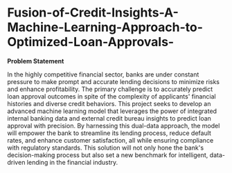 # Fusion-of-Credit-Insights-A-Machine-Learning-Approach-to-Optimized-Loan-Approvals-

**Problem Statement**

In the highly competitive financial sector, banks are under constant pressure to 
make prompt and accurate lending decisions to minimize risks and enhance profitability. 
The primary challenge is to accurately predict loan approval outcomes in spite of the 
complexity of applicants' financial histories and diverse credit behaviors. This project seeks 
to develop an advanced machine learning model that leverages the power of integrated 
internal banking data and external credit bureau insights to predict loan approval with 
precision. By harnessing this dual-data approach, the model will empower the bank to 
streamline its lending process, reduce default rates, and enhance customer satisfaction, all 
while ensuring compliance with regulatory standards. This solution will not only hone the 
bank's decision-making process but also set a new benchmark for intelligent, data-driven 
lending in the financial industry. 
